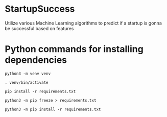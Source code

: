 # StartupSuccess
Utilize various Machine Learning algorithms to predict if a startup is gonna be successful based on features 

# Python commands for installing dependencies
```python3 -m venv venv```

```. venv/bin/activate```

```pip install -r requirements.txt```

```python3 -m pip freeze > requirements.txt```

```python3 -m pip install -r requirements.txt```